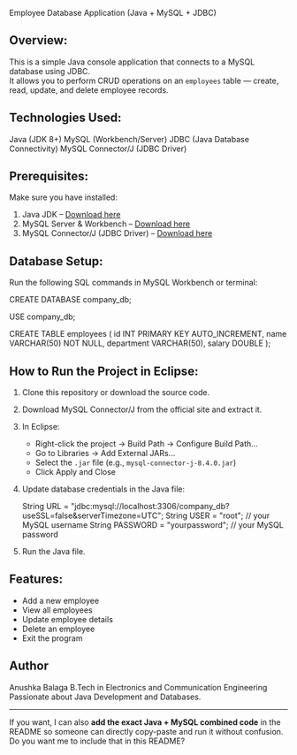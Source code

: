 Employee Database Application (Java + MySQL + JDBC)

Overview:
--------

This is a simple Java console application that connects to a MySQL database using JDBC.  
It allows you to perform CRUD operations on an `employees` table — create, read, update, and delete employee records.

Technologies Used:
-----------------
Java (JDK 8+)
MySQL (Workbench/Server)
JDBC (Java Database Connectivity)
MySQL Connector/J (JDBC Driver)

Prerequisites:
--------------
Make sure you have installed:
1. Java JDK – [Download here](https://www.oracle.com/java/technologies/javase-downloads.html)
2. MySQL Server & Workbench – [Download here](https://dev.mysql.com/downloads/)
3. MySQL Connector/J (JDBC Driver) – [Download here](https://dev.mysql.com/downloads/connector/j/)


Database Setup:
---------------
Run the following SQL commands in MySQL Workbench or terminal:

CREATE DATABASE company_db;

USE company_db;

CREATE TABLE employees (
    id INT PRIMARY KEY AUTO_INCREMENT,
    name VARCHAR(50) NOT NULL,
    department VARCHAR(50),
    salary DOUBLE
);

How to Run the Project in Eclipse:
---------------------------------
1. Clone this repository or download the source code.
2. Download MySQL Connector/J from the official site and extract it.
3. In Eclipse:

   * Right-click the project → Build Path → Configure Build Path…
   * Go to Libraries → Add External JARs…
   * Select the `.jar` file (e.g., `mysql-connector-j-8.4.0.jar`)
   * Click Apply and Close
4. Update database credentials in the Java file:

   String URL = "jdbc:mysql://localhost:3306/company_db?useSSL=false&serverTimezone=UTC";
   String USER = "root"; // your MySQL username
   String PASSWORD = "yourpassword"; // your MySQL password

5. Run the Java file.

Features:
--------

* Add a new employee
* View all employees
* Update employee details
* Delete an employee
* Exit the program



Author
------

Anushka Balaga
B.Tech in Electronics and Communication Engineering
Passionate about Java Development and Databases.

---

If you want, I can also **add the exact Java + MySQL combined code** in the README so someone can directly copy-paste and run it without confusion.  
Do you want me to include that in this README?
```
